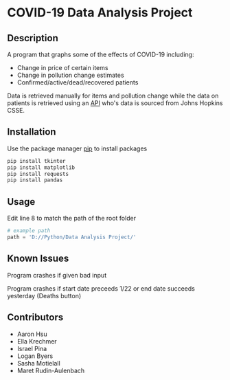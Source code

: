 # COVID-19 Data Analysis Project

## Description
A program that graphs some of the effects of COVID-19 including:

* Change in price of certain items
* Change in pollution change estimates
* Confirmed/active/dead/recovered patients

Data is retrieved manually for items and pollution change while the data on patients is retrieved using an [API](https://covid19api.com/#details) who's data is sourced from Johns Hopkins CSSE.

## Installation
Use the package manager [pip](https://pip.pypa.io/en/stable/) to install packages

```bash
pip install tkinter
pip install matplotlib
pip install requests
pip install pandas
```

## Usage
Edit line 8 to match the path of the root folder
```python
# example path
path = 'D://Python/Data Analysis Project/'
```

## Known Issues

Program crashes if given bad input

Program crashes if start date preceeds 1/22 or end date succeeds yesterday (Deaths button)

## Contributors
* Aaron Hsu
* Ella Krechmer
* Israel Pina
* Logan Byers
* Sasha Motielall
* Maret Rudin-Aulenbach